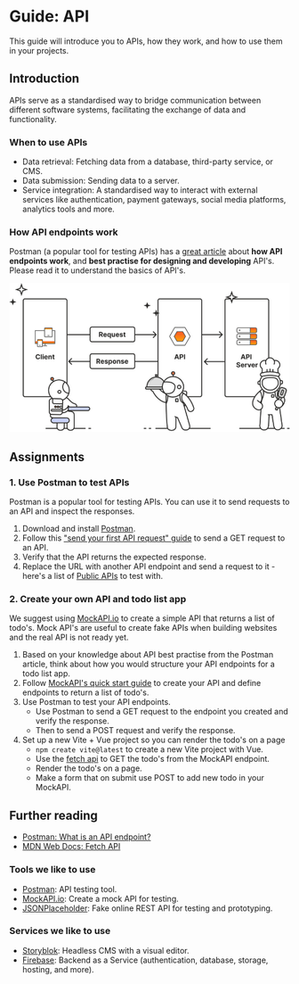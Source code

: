 # Guide: API

This guide will introduce you to APIs, how they work, and how to use them in your projects.

## Introduction

APIs serve as a standardised way to bridge communication between different software systems, facilitating the exchange of data and functionality.

### When to use APIs

- Data retrieval: Fetching data from a database, third-party service, or CMS.
- Data submission: Sending data to a server.
- Service integration: A standardised way to interact with external services like authentication, payment gateways, social media platforms, analytics tools and more.

### How API endpoints work

Postman (a popular tool for testing APIs) has a [great article](https://blog.postman.com/what-is-an-api-endpoint/) about **how API endpoints work**, and **best practise for designing and developing** API's. Please read it to understand the basics of API's.

<img src="./assets/api-diagram.png">

## Assignments

### 1. Use Postman to test APIs

Postman is a popular tool for testing APIs. You can use it to send requests to an API and inspect the responses.

1. Download and install [Postman](https://www.postman.com/).
2. Follow this ["send your first API request" guide](https://learning.postman.com/docs/getting-started/first-steps/sending-the-first-request/) to send a GET request to an API.
3. Verify that the API returns the expected response.
4. Replace the URL with another API endpoint and send a request to it - here's a list of [Public APIs](https://apipheny.io/free-api/) to test with.

### 2. Create your own API and todo list app

We suggest using [MockAPI.io](https://mockapi.io/) to create a simple API that returns a list of todo's. Mock API's are useful to create fake APIs when building websites and the real API is not ready yet.

1. Based on your knowledge about API best practise from the Postman article, think about how you would structure your API endpoints for a todo list app.
2. Follow [MockAPI's quick start guide](https://github.com/mockapi-io/docs/wiki/Quick-start-guide) to create your API and define endpoints to return a list of todo's.
3. Use Postman to test your API endpoints.
    - Use Postman to send a GET request to the endpoint you created and verify the response.
    - Then to send a POST request and verify the response.
4. Set up a new Vite + Vue project so you can render the todo's on a page
    - `npm create vite@latest` to create a new Vite project with Vue.
    - Use the [fetch api](https://developer.mozilla.org/en-US/docs/Web/API/Fetch_API/Using_Fetch) to GET the todo's from the MockAPI endpoint.
    - Render the todo's on a page.
    - Make a form that on submit use POST to add new todo in your MockAPI.

## Further reading

- [Postman: What is an API endpoint?](https://blog.postman.com/what-is-an-api-endpoint/)
- [MDN Web Docs: Fetch API](https://developer.mozilla.org/en-US/docs/Web/API/Fetch_API)

### Tools we like to use

- [Postman](https://www.postman.com/): API testing tool.
- [MockAPI.io](https://mockapi.io/): Create a mock API for testing.
- [JSONPlaceholder](https://jsonplaceholder.typicode.com/): Fake online REST API for testing and prototyping.

### Services we like to use

- [Storyblok](https://www.storyblok.com/): Headless CMS with a visual editor.
- [Firebase](https://firebase.google.com/): Backend as a Service (authentication, database, storage, hosting, and more).